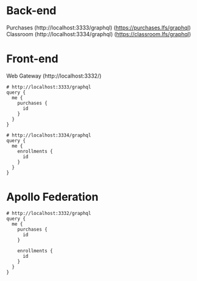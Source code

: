 # Back-end

Purchases (http://localhost:3333/graphql) (https://purchases.lfs/graphql)
Classroom (http://localhost:3334/graphql) (https://classroom.lfs/graphql)


# Front-end





Web
Gateway (http://localhost:3332/)
```
# http://localhost:3333/graphql
query {
  me {
    purchases {
      id
    }
  }
}
```
```
# http://localhost:3334/graphql
query {
  me {
    enrollments {
      id
    }
  }
}
```


# Apollo Federation
<!-- Gateway (localhost:3332/graphql) PROXY-->

```
# http://localhost:3332/graphql
query {
  me {
    purchases {
      id
    }
    
    enrollments {
      id
    }
  }
}
```